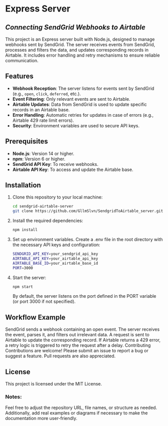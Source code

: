# Express Server
## _Connecting SendGrid Webhooks to Airtable_


This project is an Express server built with Node.js, designed to manage webhooks sent by SendGrid. The server receives events from SendGrid, processes and filters the data, and updates corresponding records in Airtable. It includes error handling and retry mechanisms to ensure reliable communication.

## Features

- **Webhook Reception**: The server listens for events sent by SendGrid (e.g., `open`, `click`, `deferred`, etc.).
- **Event Filtering**: Only relevant events are sent to Airtable.
- **Airtable Updates**: Data from SendGrid is used to update specific records in an Airtable base.
- **Error Handling**: Automatic retries for updates in case of errors (e.g., Airtable 429 rate limit errors).
- **Security**: Environment variables are used to secure API keys.

## Prerequisites

- **Node.js**: Version 14 or higher.
- **npm**: Version 6 or higher.
- **SendGrid API Key**: To receive webhooks.
- **Airtable API Key**: To access and update the Airtable base.

## Installation

1. Clone this repository to your local machine:

   ```bash
   cd sendgrid-airtable-server
   git clone https://github.com/GllmSlvn/SendgridToAirtable_server.git
   ```
   
2. Install the required dependencies:
    ```bash
    npm install
    ```
3. Set up environment variables. Create a .env file in the root directory with the necessary API keys and configuration:
    ```bash
    SENDGRID_API_KEY=your_sendgrid_api_key
    AIRTABLE_API_KEY=your_airtable_api_key
    AIRTABLE_BASE_ID=your_airtable_base_id
    PORT=3000
    ```

4. Start the server:
    ```bash
    npm start
    ```
    By default, the server listens on the port defined in the PORT variable (or port 3000 if not specified).
    

## Workflow Example
SendGrid sends a webhook containing an open event.
The server receives the event, parses it, and filters out irrelevant data.
A request is sent to Airtable to update the corresponding record.
If Airtable returns a 429 error, a retry logic is triggered to retry the request after a delay.
Contributing
Contributions are welcome! Please submit an issue to report a bug or suggest a feature. Pull requests are also appreciated.

## License
This project is licensed under the MIT License. 

### Notes:
Feel free to adjust the repository URL, file names, or structure as needed. Additionally, add real examples or diagrams if necessary to make the documentation more user-friendly.




